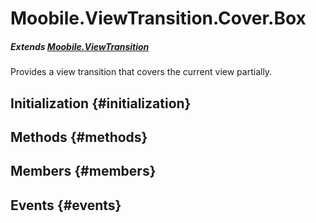 Moobile.ViewTransition.Cover.Box
================================================================================

##### Extends [Moobile.ViewTransition](../ViewTransition/ViewTransition.md)

Provides a view transition that covers the current view partially.

Initialization {#initialization}
--------------------------------------------------------------------------------

Methods {#methods}
--------------------------------------------------------------------------------


Members {#members}
--------------------------------------------------------------------------------


Events {#events}
--------------------------------------------------------------------------------